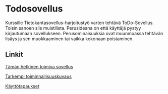 # Todosovellus

Kurssille Tietokantasovellus-harjoitustyö varten tehtävä ToDo-Sovellus. Toisin sanoen siis muistilista. Perusideana on että käyttäjä pystyy kirjautumaan sovellukseen. Perusominaisuuksia ovat muunmoassa tehtävän lisäys ja sen muokkaaminen tai vaikka kokonaan poistaminen. 

## Linkit

[Tämän hetkinen toimiva sovellus](https://tsoha-python-todosovellus.herokuapp.com/)

[Tarkempi toiminnallisuuskuvaus](https://github.com/willmana/todosovellus/blob/master/dokumentointi/Kuvaus.md)

[Käyttötapaukset](https://github.com/willmana/todosovellus/blob/master/dokumentointi/Kayttotapaukset.md)
